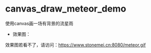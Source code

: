 # canvas_draw_meteor_demo
使用canvas画一场有背景的流星雨

- 效果图：
[](https://www.stonemei.cn:8080/meteor.gif)


效果图若看不了，请访问：https://www.stonemei.cn:8080/meteor.gif

